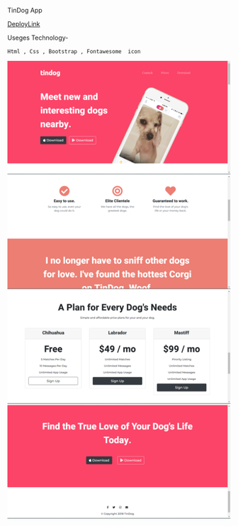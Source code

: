 TinDog App

[DeployLink](https://dogfy.netlify.app/)

Useges Technology-

```
Html , Css , Bootstrap , Fontawesome  icon
```

![Images](./thumbnail/tindog-1.png)
![Images](./thumbnail/tindog-2.png)
![Images](./thumbnail/tindog-3.png)
![Images](./thumbnail/tindog-4.png)

